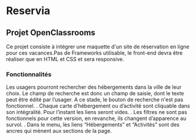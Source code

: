 # Reservia
 
<h2>Projet OpenClassrooms</h2>
 
 <p>Ce projet consiste à intégrer une maquette d'un site de réservation en ligne pour ces vacances.Pas de Frameworks utilisable, le front-end devra être réaliser que en HTML et CSS et sera responsive.</p>
 
 <h3>Fonctionnalités</h3>
 
 <p>Les usagers pourront rechercher des hébergements dans la ville de leur choix. Le champ de recherche est donc un champ de saisie, dont le texte peut être édité par l’usager. A ce stade, le bouton de recherche n'est pas fonctionnel. . Chaque carte d’hébergement ou d’activité sont cliquable dans son intégralité. Pour l’instant les liens seront vides. . Les filtres ne sont pas fonctionnels pour cette version, en revanche, ils changent d’apparence au survol. . Dans le menu, les liens “Hébergements” et “Activités” sont des ancres qui mènent aux sections de la page.</p>
 
 
 

